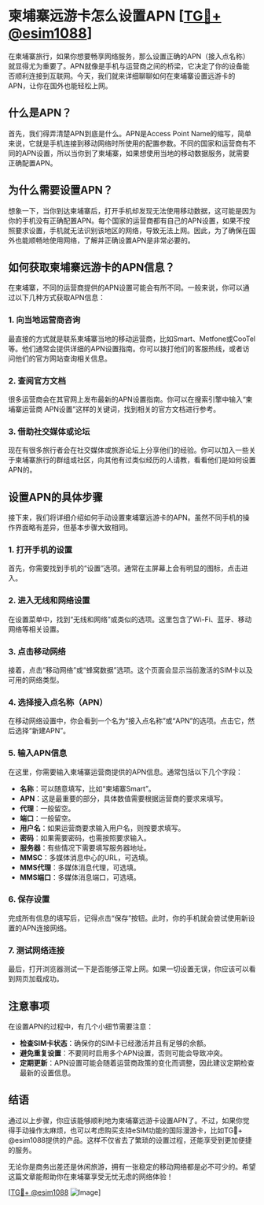 # 柬埔寨远游卡怎么设置APN [[TG💪+ @esim1088](https://t.me/s/esim1088)]

在柬埔寨旅行，如果你想要畅享网络服务，那么设置正确的APN（接入点名称）就显得尤为重要了。APN就像是手机与运营商之间的桥梁，它决定了你的设备能否顺利连接到互联网。今天，我们就来详细聊聊如何在柬埔寨设置远游卡的APN，让你在国外也能轻松上网。

## 什么是APN？

首先，我们得弄清楚APN到底是什么。APN是Access Point Name的缩写，简单来说，它就是手机连接到移动网络时所使用的配置参数。不同的国家和运营商有不同的APN设置，所以当你到了柬埔寨，如果想使用当地的移动数据服务，就需要正确配置APN。

## 为什么需要设置APN？

想象一下，当你到达柬埔寨后，打开手机却发现无法使用移动数据，这可能是因为你的手机没有正确配置APN。每个国家的运营商都有自己的APN设置，如果不按照要求设置，手机就无法识别该地区的网络，导致无法上网。因此，为了确保在国外也能顺畅地使用网络，了解并正确设置APN是非常必要的。

## 如何获取柬埔寨远游卡的APN信息？

在柬埔寨，不同的运营商提供的APN设置可能会有所不同。一般来说，你可以通过以下几种方式获取APN信息：

### 1. 向当地运营商咨询

最直接的方式就是联系柬埔寨当地的移动运营商，比如Smart、Metfone或CooTel等。他们通常会提供详细的APN设置指南。你可以拨打他们的客服热线，或者访问他们的官方网站查询相关信息。

### 2. 查阅官方文档

很多运营商会在其官网上发布最新的APN设置指南。你可以在搜索引擎中输入“柬埔寨运营商 APN设置”这样的关键词，找到相关的官方文档进行参考。

### 3. 借助社交媒体或论坛

现在有很多旅行者会在社交媒体或旅游论坛上分享他们的经验。你可以加入一些关于柬埔寨旅行的群组或社区，向其他有过类似经历的人请教，看看他们是如何设置APN的。

## 设置APN的具体步骤

接下来，我们将详细介绍如何手动设置柬埔寨远游卡的APN。虽然不同手机的操作界面略有差异，但基本步骤大致相同。

### 1. 打开手机的设置

首先，你需要找到手机的“设置”选项。通常在主屏幕上会有明显的图标，点击进入。

### 2. 进入无线和网络设置

在设置菜单中，找到“无线和网络”或类似的选项。这里包含了Wi-Fi、蓝牙、移动网络等相关设置。

### 3. 点击移动网络

接着，点击“移动网络”或“蜂窝数据”选项。这个页面会显示当前激活的SIM卡以及可用的网络类型。

### 4. 选择接入点名称（APN）

在移动网络设置中，你会看到一个名为“接入点名称”或“APN”的选项。点击它，然后选择“新建APN”。

### 5. 输入APN信息

在这里，你需要输入柬埔寨运营商提供的APN信息。通常包括以下几个字段：

- **名称**：可以随意填写，比如“柬埔寨Smart”。
- **APN**：这是最重要的部分，具体数值需要根据运营商的要求来填写。
- **代理**：一般留空。
- **端口**：一般留空。
- **用户名**：如果运营商要求输入用户名，则按要求填写。
- **密码**：如果需要密码，也需按照要求输入。
- **服务器**：有些情况下需要填写服务器地址。
- **MMSC**：多媒体消息中心的URL，可选填。
- **MMS代理**：多媒体消息代理，可选填。
- **MMS端口**：多媒体消息端口，可选填。

### 6. 保存设置

完成所有信息的填写后，记得点击“保存”按钮。此时，你的手机就会尝试使用新设置的APN连接网络。

### 7. 测试网络连接

最后，打开浏览器测试一下是否能够正常上网。如果一切设置无误，你应该可以看到网页加载成功。

## 注意事项

在设置APN的过程中，有几个小细节需要注意：

- **检查SIM卡状态**：确保你的SIM卡已经激活并且有足够的余额。
- **避免重复设置**：不要同时启用多个APN设置，否则可能会导致冲突。
- **定期更新**：APN设置可能会随着运营商政策的变化而调整，因此建议定期检查最新的设置信息。

## 结语

通过以上步骤，你应该能够顺利地为柬埔寨远游卡设置APN了。不过，如果你觉得手动操作太麻烦，也可以考虑购买支持eSIM功能的国际漫游卡，比如TG💪+ @esim1088提供的产品。这样不仅省去了繁琐的设置过程，还能享受到更加便捷的服务。

无论你是商务出差还是休闲旅游，拥有一张稳定的移动网络都是必不可少的。希望这篇文章能帮助你在柬埔寨享受无忧无虑的网络体验！

[[TG💪+ @esim1088](https://t.me/s/esim1088) ![Image](https://i.postimg.cc/4NQfJmqS/Snipaste-2025-05-13-00-14-12.png)]